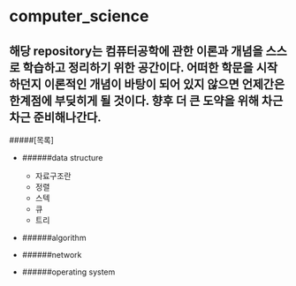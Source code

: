 # computer_science
 해당 repository는 컴퓨터공학에 관한 이론과 개념을 스스로 학습하고 정리하기 위한 공간이다. 어떠한 학문을 시작하던지 이론적인 개념이 바탕이 되어 있지 않으면 언제간은 한계점에 부딪히게 될 것이다.
 향후 더 큰 도약을 위해 차근차근 준비해나간다.
 -------
 
#####[목록] 
- ######data structure

	 * 자료구조란
	 * 정렬
	 * 스텍
	 * 큐
	 * 트리

- ######algorithm
- ######network
- ######operating system


